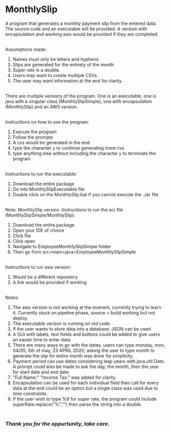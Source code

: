# MonthlySlip
A program that generates a monthly payment slip from the entered data. The source code and an executable will be provided. A version with encapsulation and working aws would be provided if they are completed.

<br /> Assumptions made:
1. Names must only be letters and hyphens
2. Slips are generated for the entirety of the month
3. Super rate is a double. 
4. Users may want to create multiple CSVs.
5. The user may want information at the end for clarity.

<br /> There are multiple versions of the program. One is an executable, one is java with a singular class (MonthlySlipSimple), one with encapsulation (MonthlySlip) and an AWS version. 

<br />Instructions on how to use the program:
1. Execute the program
2. Follow the prompts
3. A cvs would be generated in the end
4. type the character y to continue generating more cvs
5. type anything else without including the character y to terminate the program

<br /> Instructions to run the executable:
1. Download the entire package
2. Go into MonthlySlipExecutable file
3. Double click on the MonthlySlip.bat if you cannot execute the .Jar file

<br /> Note: MonthlySlip version. Instructions to run the src file (MonthlySlipSimple/MonthlySlip):
1. Download the entire package
2. Open your IDE of choice
3. Click file
4. Click open
5. Navigate to EmployeeMonthlySlipSimple folder
6. Then go from src>main>java>EmployeeMonthlySlipSimple

<br /> Instructions to run aws version:
1. Would be a different repository
2. A link would be provided if working

<br /> Notes:
1. The aws version is not working at the moment, currently trying to learn it. Currently stuck on pipeline phase, source > build working but not deploy.
2. The executable version is running on old code. 
3. If the user wants to store data into a database, JSON can be used.
4. A GUI with labels, text fields and buttons could be added to give users an easier time to enter data.
5. There are many ways to go with the dates, users can type monday, mon, 04/05, 5th of may, 23 APRIL 2020; asking the user to type month to generate the slip for entire month was done for simplicity.
6. Payment period can use dates considering leap years with java.util.Date. A prompt could also be made to ask the day, the month, then the year for start date and end date.
7. "Full Name:" "Income Tax:" was added for clarity.
8. Encapsulation can be used for each individual field then call for every data at the end could be an option but a single class was used due to time constraints. 
9. If the user wish to type %9 for super rate, the program could include superRate.replace("%","") then parse the string into a double.

### <br />*Thank you for the oppurtunity, take care.*

